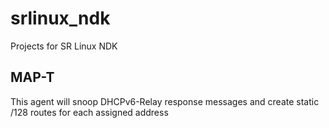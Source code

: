 # srlinux_ndk
Projects for SR Linux NDK

## MAP-T
This agent will snoop DHCPv6-Relay response messages and create static /128 routes for each assigned address
